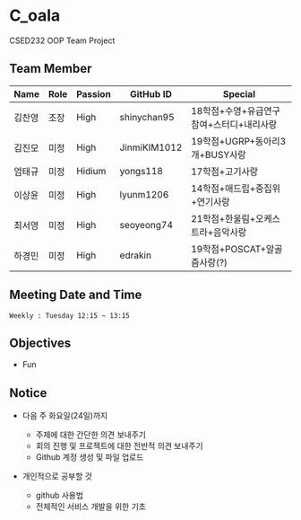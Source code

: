 # C_oala
CSED232 OOP Team Project

## Team Member

|Name|Role|Passion|GitHub ID|Special|
|----|----|-------|---------|-------|
|김찬영|조장|High|shinychan95|18학점+수영+유급연구참여+스터디+내리사랑|
|김진모|미정|High|JinmiKIM1012|19학점+UGRP+동아리3개+BUSY사랑|
|엄태규|미정|Hidium|yongs118|17학점+고기사랑|
|이상윤|미정|High|lyunm1206|14학점+애드립+중집위+연기사랑|
|최서영|미정|High|seoyeong74|21학점+한울림+오케스트라+음악사랑|
|하경민|미정|High|edrakin|19학점+POSCAT+알골즘사랑(?)|


## Meeting Date and Time

```
Weekly : Tuesday 12:15 ~ 13:15
```

## Objectives
* Fun
 
## Notice
- 다음 주 화요일(24일)까지
   - 주제에 대한 간단한 의견 보내주기
   - 회의 진행 및 프로젝트에 대한 전반적 의견 보내주기
   - Github 계정 생성 및 파일 업로드

- 개인적으로 공부할 것
   - github 사용법
   - 전체적인 서비스 개발을 위한 기초
